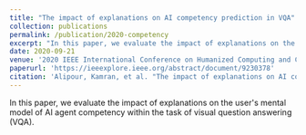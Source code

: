 ```yaml
---
title: "The impact of explanations on AI competency prediction in VQA"
collection: publications
permalink: /publication/2020-competency
excerpt: "In this paper, we evaluate the impact of explanations on the user's mental model of AI agent competency within the task of visual question answering (VQA)."
date: 2020-09-21
venue: '2020 IEEE International Conference on Humanized Computing and Communication with Artificial Intelligence (HCCAI)'
paperurl: 'https://ieeexplore.ieee.org/abstract/document/9230378'
citation: 'Alipour, Kamran, et al. "The impact of explanations on AI competency prediction in VQA." 2020 IEEE International Conference on Humanized Computing and Communication with Artificial Intelligence (HCCAI). IEEE, 2020.'
---
```

In this paper, we evaluate the impact of explanations on the user's mental model of AI agent competency within the task of visual question answering (VQA).